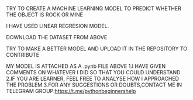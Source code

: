 TRY TO CREATE A MACHINE LEARNING MODEL TO PREDICT WHETHER THE OBJECT IS ROCK OR MINE

I HAVE USED LINEAR REGRESION MODEL.

DOWNLOAD THE DATASET FROM ABOVE

TRY TO MAKE A BETTER MODEL AND UPLOAD IT IN THE REPOSITORY TO CONTRIBUTE

MY MODEL IS ATTACHED AS A .pynb FILE ABOVE
1.I HAVE GIVEN COMMENTS ON WHATEVER I DID SO THAT YOU COULD UNDERSTAND
2.IF YOU ARE LEARNER, FEEL FREE TO ANALYSE HOW I APPROACHED THE PROBLEM
3.FOR ANY SUGGESTIONS OR DOUBTS,CONTACT ME IN TELEGRAM GROUP:https://t.me/pythonbeginnershelp
        
